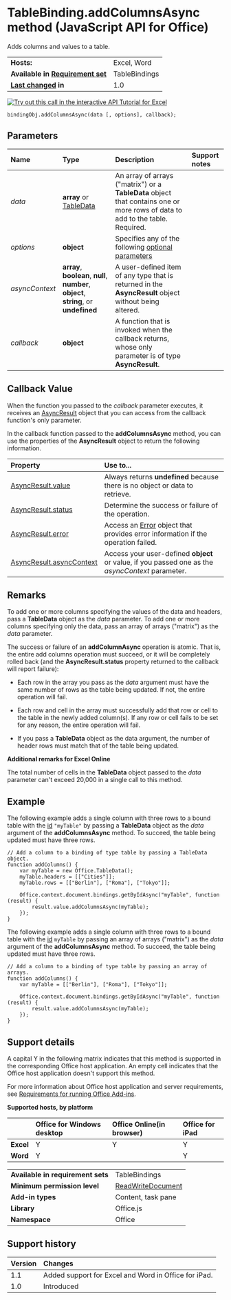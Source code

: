 
# TableBinding.addColumnsAsync method (JavaScript API for Office)
Adds columns and values to a table.

|||
|:-----|:-----|
|**Hosts:**|Excel, Word|
|**Available in [Requirement set](http://msdn.microsoft.com/library/6b6702f2-b0a5-46ab-a356-8dda897ca8ae%28Office.15%29.aspx)**|TableBindings|
|**[Last changed](#bk_history) in**|1.0|

[![Try out this call in the interactive API Tutorial for Excel](../images/819b84bf-151c-4a12-80c3-d6f8d7c03251.png)](http://officeapitutorial.azurewebsites.net/Redirect.mdl?scenario=Update+a+Row+in+a+Table)


```
bindingObj.addColumnsAsync(data [, options], callback);
```


## Parameters



|**Name**|**Type**|**Description**|**Support notes**|
|:-----|:-----|:-----|:-----|
| _data_|**array** or [TableData](../reference/shared/tabledata/tabledata-object.md)|An array of arrays ("matrix") or a  **TableData** object that contains one or more rows of data to add to the table. Required.||
| _options_|**object**|Specifies any of the following [optional parameters](http://msdn.microsoft.com/library/7fe6bb42-3178-4d96-85f5-af5caea7b950%28Office.15%29.aspx#AsyncProgramming_OptionalParameters)||
| _asyncContext_|**array**,  **boolean**,  **null**,  **number**,  **object**, **string**, or  **undefined**|A user-defined item of any type that is returned in the  **AsyncResult** object without being altered.||
| _callback_|**object**|A function that is invoked when the callback returns, whose only parameter is of type  **AsyncResult**.||

## Callback Value

When the function you passed to the  _callback_ parameter executes, it receives an [AsyncResult](../reference/shared/asyncresult-object.md) object that you can access from the callback function's only parameter.

In the callback function passed to the  **addColumnsAsync** method, you can use the properties of the **AsyncResult** object to return the following information.



|**Property**|**Use to...**|
|:-----|:-----|
|[AsyncResult.value](../reference/shared/asyncresult/value-property.md)|Always returns  **undefined** because there is no object or data to retrieve.|
|[AsyncResult.status](../reference/shared/asyncresult/status-property.md)|Determine the success or failure of the operation.|
|[AsyncResult.error](../reference/shared/asyncresult/error-property.md)|Access an [Error](../reference/shared/error/error-object.md) object that provides error information if the operation failed.|
|[AsyncResult.asyncContext](../reference/shared/asyncresult/asynccontext-property.md)|Access your user-defined  **object** or value, if you passed one as the _asyncContext_ parameter.|

## Remarks

To add one or more columns specifying the values of the data and headers, pass a  **TableData** object as the _data_ parameter. To add one or more columns specifying only the data, pass an array of arrays ("matrix") as the _data_ parameter.

The success or failure of an  **addColumnAsync** operation is atomic. That is, the entire add columns operation must succeed, or it will be completely rolled back (and the **AsyncResult.status** property returned to the callback will report failure):


- Each row in the array you pass as the  _data_ argument must have the same number of rows as the table being updated. If not, the entire operation will fail.
    
- Each row and cell in the array must successfully add that row or cell to the table in the newly added column(s). If any row or cell fails to be set for any reason, the entire operation will fail.
    
- If you pass a  **TableData** object as the data argument, the number of header rows must match that of the table being updated.
    
 **Additional remarks for Excel Online**

The total number of cells in the  **TableData** object passed to the _data_ parameter can't exceed 20,000 in a single call to this method.


## Example

The following example adds a single column with three rows to a bound table with the [id](../reference/shared/binding-object/id-property.md) `"myTable"` by passing a **TableData** object as the _data_ argument of the **addColumnsAsync** method. To succeed, the table being updated must have three rows.


```
// Add a column to a binding of type table by passing a TableData object.
function addColumns() {
    var myTable = new Office.TableData();
    myTable.headers = [["Cities"]];
    myTable.rows = [["Berlin"], ["Roma"], ["Tokyo"]];

    Office.context.document.bindings.getByIdAsync("myTable", function (result) {
        result.value.addColumnsAsync(myTable);
    });
}
```

The following example adds a single column with three rows to a bound table with the [id](../reference/shared/binding-object/id-property.md) `myTable` by passing an array of arrays ("matrix") as the _data_ argument of the **addColumnsAsync** method. To succeed, the table being updated must have three rows.




```
// Add a column to a binding of type table by passing an array of arrays.
function addColumns() {
    var myTable = [["Berlin"], ["Roma"], ["Tokyo"]];

    Office.context.document.bindings.getByIdAsync("myTable", function (result) {
        result.value.addColumnsAsync(myTable);
    });
}
```


## Support details
<a name="bk_support"> </a>

A capital Y in the following matrix indicates that this method is supported in the corresponding Office host application. An empty cell indicates that the Office host application doesn't support this method.

For more information about Office host application and server requirements, see [Requirements for running Office Add-ins](http://msdn.microsoft.com/library/67340567-bb9a-498c-96d3-3f52f28c16bc%28Office.15%29.aspx).


**Supported hosts, by platform**


||**Office for Windows desktop**|**Office Online(in browser)**|**Office for iPad**|
|:-----|:-----|:-----|:-----|
|**Excel**|Y|Y|Y|
|**Word**|Y||Y|

|||
|:-----|:-----|
|**Available in requirement sets**|TableBindings|
|**Minimum permission level**|[ReadWriteDocument](http://msdn.microsoft.com/library/da2efadc-4ebf-45fe-be39-397ac1eb1dbd%28Office.15%29.aspx)|
|**Add-in types**|Content, task pane|
|**Library**|Office.js|
|**Namespace**|Office|

## Support history
<a name="bk_history"> </a>



|**Version**|**Changes**|
|:-----|:-----|
|1.1|Added support for Excel and Word in Office for iPad.|
|1.0|Introduced|
